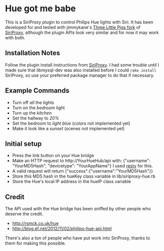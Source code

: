 # Hue got me babe #

This is a SiriProxy plugin to control Philips Hue lights with Siri. It has been developed for and tested with jimmykane's [Three Little Pigs fork](https://github.com/jimmykane/The-Three-Little-Pigs-Siri-Proxy) of [SiriProxy](https://github.com/plamoni/SiriProxy), although the plugin APIs look very similar and for now it may work with both.

## Installation Notes ##

Follow the plugin install instructions from [SiriProxy](https://github.com/jimmykane/The-Three-Little-Pigs-Siri-Proxy/wiki/Plugin%20Developer%20Guide). I had some trouble until I made sure that libmysql-dev was also installed before I could `rake install` SiriProxy, so use your preferred package manager to do that if necessary.

## Example Commands ##

- Turn off *all* the lights
- Turn on the *bedroom* light
- Turn up the *kitchen*
- Set the hallway to *20%*
- Set the bedroom to *light blue* (colors not implemented yet)
- Make it look like a *sunset* (scenes not implemented yet)

## Initial setup ##

- Press the link button on your Hue bridge
- Make an HTTP request to http://YourHueHub/api with:
    {"username": "YourMD5Hash", "devicetype": "YourAppName"}
    I used [resty](https://github.com/micha/resty) for this.
- A valid request will return {"success":{"username":"YourMD5Hash"}}
- Store this MD5 hash in the hueKey class variable in lib/siriproxy-hue.rb
- Store the Hue's local IP address in the hueIP class variable

## Credit ##

The API used with the Hue bridge has been sniffed by other people who deserve the credit.

  - http://rsmck.co.uk/hue
  - http://blog.ef.net/2012/11/02/philips-hue-api.html

There's also a ton of people who have put work into SiriProxy, thanks to them for making this possible.

